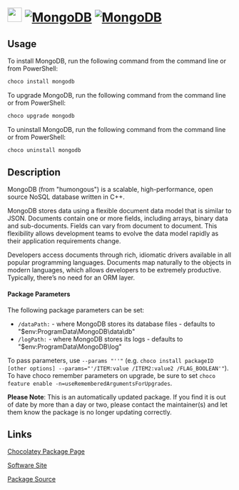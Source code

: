 ﻿# <img src="https://cdn.jsdelivr.net/gh/mkevenaar/chocolatey-packages@083dd15e52cd8b007dd76e7ec933436c910dbe83/icons/mongodb.png" width="32" height="32"/> [![MongoDB](https://img.shields.io/chocolatey/v/mongodb.svg?label=MongoDB)](https://chocolatey.org/packages/mongodb) [![MongoDB](https://img.shields.io/chocolatey/dt/mongodb.svg)](https://chocolatey.org/packages/mongodb)

## Usage
To install MongoDB, run the following command from the command line or from PowerShell:
```powershell
choco install mongodb
```

To upgrade MongoDB, run the following command from the command line or from PowerShell:
```powershell
choco upgrade mongodb
```

To uninstall MongoDB, run the following command from the command line or from PowerShell:
```powershell
choco uninstall mongodb
```

## Description
MongoDB (from "humongous") is a scalable, high-performance, open source NoSQL database written in C++.

MongoDB stores data using a flexible document data model that is similar to JSON. Documents contain one or more fields, including arrays, binary data and sub-documents. Fields can vary from document to document. This flexibility allows development teams to evolve the data model rapidly as their application requirements change.

Developers access documents through rich, idiomatic drivers available in all popular programming languages. Documents map naturally to the objects in modern languages, which allows developers to be extremely productive. Typically, there’s no need for an ORM layer.

#### Package Parameters

The following package parameters can be set:

* `/dataPath:` - where MongoDB stores its database files - defaults to "$env:ProgramData\MongoDB\data\db"
* `/logPath:` - where MongoDB stores its logs - defaults to "$env:ProgramData\MongoDB\log"

To pass parameters, use `--params "''"` (e.g. `choco install packageID [other options] --params="'/ITEM:value /ITEM2:value2 /FLAG_BOOLEAN'"`).
To have choco remember parameters on upgrade, be sure to set `choco feature enable -n=useRememberedArgumentsForUpgrades`.

**Please Note**: This is an automatically updated package. If you find it is
out of date by more than a day or two, please contact the maintainer(s) and
let them know the package is no longer updating correctly.



## Links
[Chocolatey Package Page](https://chocolatey.org/packages/mongodb)

[Software Site](http://www.mongodb.org)

[Package Source](https://github.com/mkevenaar/chocolatey-packages/tree/master/automatic/mongodb)

